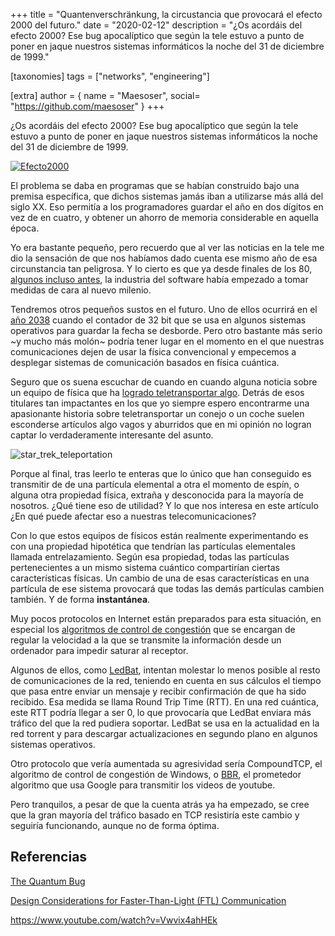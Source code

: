 +++
title = "Quantenverschränkung, la circustancia que provocará el efecto 2000 del futuro."
date = "2020-02-12"
description = "¿Os acordáis del efecto 2000? Ese bug apocalíptico que según la tele estuvo a punto de poner en jaque nuestros sistemas informáticos la noche del 31 de diciembre de 1999."

[taxonomies]
tags = ["networks", "engineering"]

[extra]
author = { name = "Maesoser", social= "https://github.com/maesoser" }
+++

¿Os acordáis del efecto 2000? Ese bug apocalíptico que según la tele estuvo a punto de poner en jaque nuestros sistemas informáticos la noche del 31 de diciembre de 1999.

[![Efecto2000](http://img.youtube.com/vi/Lf2eT8kmunE/0.jpg)](http://www.youtube.com/watch?v=Lf2eT8kmunE)

El problema se daba en programas que se habían construido bajo una premisa específica, que dichos sistemas jamás iban a utilizarse más allá del siglo XX. Eso permitía a los programadores guardar el año en dos dígitos en vez de en cuatro, y obtener un ahorro de memoria considerable en aquella época.

Yo era bastante pequeño, pero recuerdo que al ver las noticias en la tele me dio la sensación de que nos habíamos dado cuenta ese mismo año de esa circunstancia tan peligrosa. Y lo cierto es que ya desde finales de los 80, [algunos incluso antes](https://www.independent.co.uk/news/obituaries/bob-bemer-550018.html), la industria del software había empezado a tomar medidas de cara al nuevo milenio.

Tendremos otros pequeños sustos en el futuro. Uno de ellos ocurrirá en el [año 2038](https://en.wikipedia.org/wiki/Year_2038_problem) cuando el contador de 32 bit que se usa en algunos sistemas operativos para guardar la fecha se desborde. Pero otro bastante más serio ~y mucho más molón~ podría tener lugar en el momento en el que nuestras comunicaciones dejen de usar la física convencional y empecemos a desplegar sistemas de comunicación basados en física cuántica.

Seguro que os suena escuchar de cuando en cuando alguna noticia sobre un equipo de física que ha [logrado teletransportar algo](https://www.technologyreview.com/s/608252/first-object-teleported-from-earth-to-orbit/). Detrás de esos titulares tan impactantes en los que yo siempre espero encontrarme una apasionante historia sobre teletransportar un conejo o un coche suelen esconderse artículos algo vagos y aburridos que en mi opinión no logran captar lo verdaderamente interesante del asunto. 

![star_trek_teleportation](https://media.giphy.com/media/nYaRWwyG9qAH6/giphy.gif)

Porque al final, tras leerlo te enteras que lo único que han conseguido es transmitir de de una partícula elemental a otra el momento de espín, o alguna otra propiedad física, extraña y desconocida para la mayoría de nosotros. ¿Qué tiene eso de utilidad? Y lo que nos interesa en este artículo ¿En qué puede afectar eso a nuestras telecomunicaciones?

Con lo que estos equipos de físicos están realmente experimentando es con una propiedad hipotética que tendrían las partículas elementales llamada entrelazamiento. Según esa propiedad, todas las partículas pertenecientes a un mismo sistema cuántico compartirían ciertas características físicas. Un cambio de una de esas características en una partícula de ese sistema provocará que todas las demás partículas cambien también. Y de forma **instantánea**.

Muy pocos protocolos en Internet están preparados para esta situación, en especial los [algoritmos de control de congestión](https://en.wikipedia.org/wiki/TCP_congestion_control#Compound_TCP) que se encargan de regular la velocidad a la que se transmite la información desde un ordenador para impedir saturar al receptor.

Algunos de ellos, como [LedBat](https://tools.ietf.org/html/rfc6817), intentan molestar lo menos posible al resto de comunicaciones de la red, teniendo en cuenta en sus cálculos el tiempo que pasa entre enviar un mensaje y recibir confirmación de que ha sido recibido. Esa medida se llama Round Trip Time (RTT). En una red cuántica, este RTT podría llegar a ser 0, lo que provocaría que LedBat enviara más tráfico del que la red pudiera soportar. LedBat se usa en la actualidad en la red torrent y para descargar actualizaciones en segundo plano en algunos sistemas operativos.

Otro protocolo que vería aumentada su agresividad sería CompoundTCP, el algoritmo de control de congestión de Windows, o [BBR](https://blog.apnic.net/2020/01/10/when-to-use-and-not-use-bbr/), el prometedor algoritmo que usa Google para transmitir los videos de youtube.

Pero tranquilos, a pesar de que la cuenta atrás ya ha empezado, se cree que la gran mayoría del tráfico basado en TCP resistiría este cambio y seguiría funcionando, aunque no de forma óptima.

## Referencias

[The Quantum Bug](https://www.rfc-editor.org/rfc/rfc8774.txt)

[Design Considerations for Faster-Than-Light (FTL) Communication](https://tools.ietf.org/html/rfc6921)

https://www.youtube.com/watch?v=Vwvix4ahHEk

